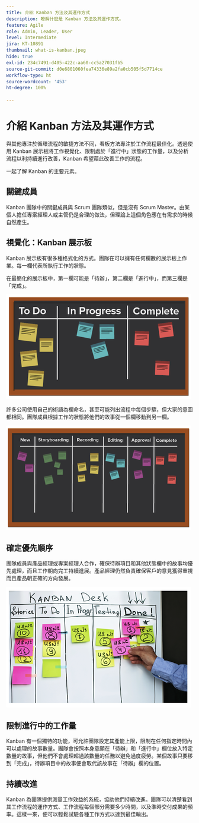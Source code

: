 ```yaml
---
title: 介紹 Kanban 方法及其運作方式
description: 瞭解什麼是 Kanban 方法及其運作方式。
feature: Agile
role: Admin, Leader, User
level: Intermediate
jira: KT-10891
thumbnail: what-is-kanban.jpeg
hide: true
exl-id: 234c7491-d405-422c-aa60-cc5a27031fb5
source-git-commit: d0e6801060fea74336e89a2fa0cb505f5d7714ce
workflow-type: ht
source-wordcount: '453'
ht-degree: 100%

---
```


# 介紹 Kanban 方法及其運作方式

與其他專注於循環流程的敏捷方法不同，看板方法專注於工作流程最佳化。透過使用 Kanban 展示板將工作視覺化、限制處於「進行中」狀態的工作量，以及分析流程以利持續進行改善，Kanban 希望藉此改善工作的流程。


一起了解 Kanban 的主要元素。



## 關鍵成員

Kanban 團隊中的關鍵成員與 Scrum 團隊類似，但是沒有 Scrum Master。由某個人擔任專案經理人或主管仍是合理的做法，但理論上這個角色應在有需求的時候自然產生。

## 視覺化：Kanban 展示板

Kanban 展示板有很多種格式化的方式。團隊在可以擁有任何欄數的展示板上作業。每一欄代表所執行工作的狀態。

在最簡化的展示板中，第一欄可能是「待辦」，第二欄是「進行中」，而第三欄是「完成」。

![黑板和便利貼](assets/agile4-01.png)

許多公司使用自己的術語為欄命名，甚至可能列出流程中每個步驟，但大家的意圖都相同。團隊成員根據工作的狀態將他們的故事從一個欄移動到另一欄。

![黑板和便利貼](assets/agile4-02.png)

## 確定優先順序

團隊成員與產品經理或專案經理人合作，確保待辦項目和其他狀態欄中的故事均優先處理，而且工作朝向完工持續進展。產品經理仍然負責確保客戶的意見獲得重視而且產品朝正確的方向發展。

![Kanban 白板](assets/agile4-03.png)

## 限制進行中的工作量

Kanban 有一個獨特的功能，可允許團隊設定其產能上限，限制在任何指定時間內可以處理的故事數量。團隊會按照本身意願在「待辦」和「進行中」欄位放入特定數量的故事，但他們不會處理超過該數量的任務以避免過度疲勞。某個故事只要移到「完成」，待辦項目中的故事便會取代該故事在「待辦」欄的位置。

## 持續改進

Kanban 為團隊提供測量工作效益的系統，協助他們持續改進。團隊可以清楚看到其工作流程的運作方式、工作流程每個部分需要多少時間，以及準時交付成果的頻率。這樣一來，便可以輕鬆試驗各種工作方式以達到最佳輸出。
